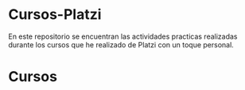 # Cursos-Platzi
En este repositorio se encuentran las actividades practicas realizadas durante los cursos que he realizado de Platzi con un toque personal.
# Cursos
